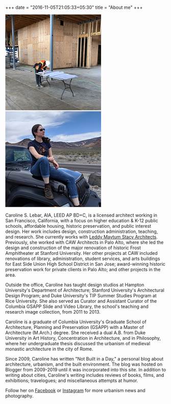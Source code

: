 +++
date = "2016-11-05T21:05:33+05:30"
title = "About me"
+++

![Architect at work][1]
![Exploring Death Valley][2]

Caroline S. Lebar, AIA, LEED AP BD+C, is a licensed architect working in San Francisco, California, with a focus on higher education & K-12 public schools, affordable housing, historic preservation, and  public interest design.  Her work includes design, construction administration, teaching, and research.  She currently works with [Leddy Maytum Stacy Architects](https://www.lmsarch.com/).  Previously, she worked with CAW Architects in Palo Alto, where she led the design and construction of the major renovation of historic Frost Amphitheater at Stanford University.  Her other projects at CAW included renovations of library, administration, student services, and arts buildings for East Side Union High School District in San Jose; award-winning historic preservation work for private clients in Palo Alto; and other projects in the area.

Outside the office, Caroline has taught design studios at Hampton University's Department of Architecture; Stanford University's Architectural Design Program; and Duke University's TIP Summer Studies Program at Rice University.  She also served as Curator and Assistant Curator of the Columbia GSAPP Slide and Video Library, the school's teaching and research image collection, from 2011 to 2013.

Caroline is a graduate of Columbia University's Graduate School of Architecture, Planning and Preservation (GSAPP) with a Master of Architecture (M.Arch.) degree.  She received a dual A.B. from Duke University in Art History, Concentration in Architecture, and in Philosophy, where her undergraduate thesis discussed the urbanism of medieval monastic architecture in the city of Rome.

Since 2009, Caroline has written "Not Built in a Day," a personal blog about architecture, urbanism, and the built environment.  The blog was hosted on Blogger from 2009-2019 until it was incorporated into this site.  In addition to writing about cities, Caroline's writing includes reviews of books, films, and exhibitions; travelogues; and miscellaneous attempts at humor.

Follow her on [Facebook](https://www.facebook.com/cslebar) or [Instagram](https://www.instagram.com/cslebar/) for more urbanism news and photography.

[1]: about-2.jpg
[2]: about-300.jpg
